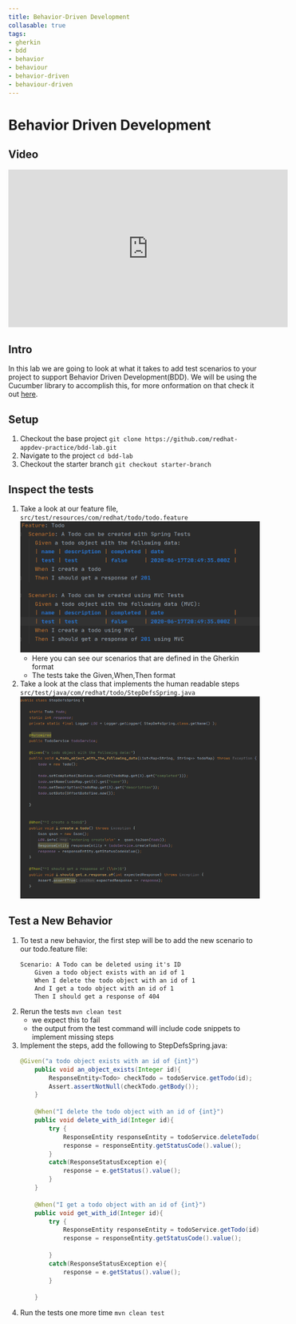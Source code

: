 ```yaml
---
title: Behavior-Driven Development
collasable: true
tags:
- gherkin
- bdd
- behavior
- behaviour
- behavior-driven
- behaviour-driven
---
```

# Behavior Driven Development

## Video
<iframe width="560" height="315" src="https://youtu.be/ZhDSNBoTYJc" frameborder="0" allow="accelerometer; autoplay; clipboard-write; encrypted-media; gyroscope; picture-in-picture" allowfullscreen></iframe>

## Intro
In this lab we are going to look at what it takes to add test scenarios to your project to support
Behavior Driven Development(BDD). We will be using the Cucumber library to accomplish this, for more onformation
on that check it out [here](https://cucumber.io/).

## Setup
1. Checkout the base project `git clone https://github.com/redhat-appdev-practice/bdd-lab.git`
2. Navigate to the project `cd bdd-lab`
3. Checkout the starter branch `git checkout starter-branch`

## Inspect the tests
1. Take a look at our feature file, `src/test/resources/com/redhat/todo/todo.feature`
   ![Feature File Screenshot](https://github.com/redhat-appdev-practice/bdd-lab/blob/main/assets/feature.PNG?raw=true)
    - Here you can see our scenarios that are defined in the Gherkin format
    - The tests take the Given,When,Then format
2. Take a look at the class that implements the human readable steps `src/test/java/com/redhat/todo/StepDefsSpring.java`
   ![Step definitions screenshot](https://github.com/redhat-appdev-practice/bdd-lab/blob/main/assets/stepDefs.PNG?raw=true)

## Test a New Behavior
1. To test a new behavior, the first step will be to add the new scenario to our todo.feature file:
    ```gherkin
    Scenario: A Todo can be deleted using it's ID
        Given a todo object exists with an id of 1
        When I delete the todo object with an id of 1
        And I get a todo object with an id of 1
        Then I should get a response of 404
    ```
1. Rerun the tests `mvn clean test`
    - we expect this to fail
    - the output from the test command will include code snippets to implement missing steps
1. Implement the steps, add the following to StepDefsSpring.java:
    ```java
    @Given("a todo object exists with an id of {int}")
        public void an_object_exists(Integer id){
            ResponseEntity<Todo> checkTodo = todoService.getTodo(id);
            Assert.assertNotNull(checkTodo.getBody());
        }

        @When("I delete the todo object with an id of {int}")
        public void delete_with_id(Integer id){
            try {
                ResponseEntity responseEntity = todoService.deleteTodo(id);
                response = responseEntity.getStatusCode().value();
            }
            catch(ResponseStatusException e){
                response = e.getStatus().value();
            }
        }

        @When("I get a todo object with an id of {int}")
        public void get_with_id(Integer id){
            try {
                ResponseEntity responseEntity = todoService.getTodo(id);
                response = responseEntity.getStatusCode().value();

            }
            catch(ResponseStatusException e){
                response = e.getStatus().value();
            }

        }
    ```
1. Run the tests one more time `mvn clean test`
